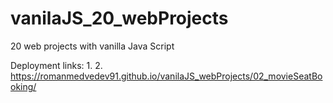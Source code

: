 # vanilaJS_20_webProjects
20 web projects with vanilla Java Script

Deployment links:
1. 
2. https://romanmedvedev91.github.io/vanilaJS_webProjects/02_movieSeatBooking/
